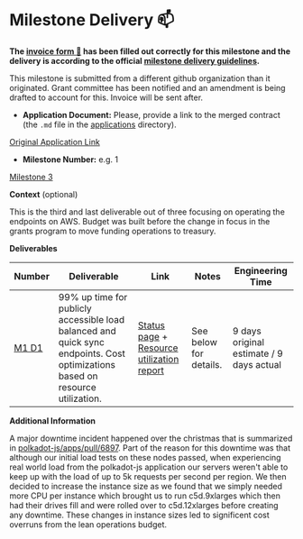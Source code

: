 # Milestone Delivery :mailbox:

**The [invoice form :pencil:](https://docs.google.com/forms/d/e/1FAIpQLSfmNYaoCgrxyhzgoKQ0ynQvnNRoTmgApz9NrMp-hd8mhIiO0A/viewform) has been filled out correctly for this milestone and the delivery is according to the official [milestone delivery guidelines](https://github.com/w3f/Grants-Program/blob/master/docs/milestone-deliverables-guidelines.md).**  

This milestone is submitted from a different github organization than it originated.  Grant committee has been notified and an amendment is being drafted to account for this. Invoice will be sent after.  

* **Application Document:** Please, provide a link to the merged contract (the `.md` file in the [applications](https://github.com/w3f/Grants-Program/tree/master/applications) directory).

[Original Application Link](https://github.com/w3f/General-Grants-Program/blob/master/grants/speculative/load_balanced_endpoints_operations.md)

* **Milestone Number:** e.g. 1

[Milestone 3](https://github.com/w3f/General-Grants-Program/blob/master/grants/speculative/load_balanced_endpoints_operations.md#milestones-and-deliverables)

**Context** (optional)

This is the third and last deliverable out of three focusing on operating the endpoints on AWS.  Budget was built before the change in focus in the grants program to move funding operations to treasury. 

**Deliverables**

| Number | Deliverable | Link | Notes | Engineering Time |
|---|---|---|---|---|
| [M1 D1](https://github.com/w3f/General-Grants-Program/blob/master/grants/speculative/load_balanced_endpoints_operations.md#milestones-and-deliverables) | 99% up time for publicly accessible load balanced and quick sync endpoints. Cost optimizations based on resource utilization. | [Status page](https://status.substrate.geometry.io/) + [Resource utilization report](https://docs.google.com/document/d/17k1m8H7mp-lZToNvut9JLnWuSIJ93qMU__e_FxiM4QM/edit?usp=sharing) | See below for details. | 9 days original estimate / 9 days actual | 

**Additional Information**

A major downtime incident happened over the christmas that is summarized in [polkadot-js/apps/pull/6897](https://github.com/polkadot-js/apps/pull/6897). Part of the reason for this downtime was that although our initial load tests on these nodes passed, when experiencing real world load from the polkadot-js application our servers weren't able to keep up with the load of up to 5k requests per second per region. We then decided to increase the instance size as we found that we simply needed more CPU per instance which brought us to run c5d.9xlarges which then had their drives fill and were rolled over to c5d.12xlarges before creating any downtime. These changes in instance sizes led to significent cost overruns from the lean operations budget.  
